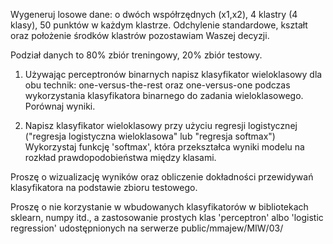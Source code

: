 Wygeneruj losowe dane:
o dwóch współrzędnych (x1,x2),
4 klastry (4 klasy),
50 punktów w każdym klastrze.
Odchylenie standardowe, kształt oraz położenie środków klastrów pozostawiam Waszej decyzji.

Podział danych to 80% zbiór treningowy, 20% zbiór testowy.

1. Używając perceptronów binarnych napisz klasyfikator wieloklasowy dla obu technik: one-versus-the-rest oraz one-versus-one podczas wykorzystania klasyfikatora binarnego do zadania wieloklasowego. Porównaj wyniki.

2. Napisz klasyfikator wieloklasowy przy użyciu regresji logistycznej ("regresja logistyczna wieloklasowa" lub "regresja softmax") Wykorzystaj funkcję 'softmax', która przekształca wyniki modelu na rozkład prawdopodobieństwa między klasami.

Proszę o wizualizację wyników oraz obliczenie dokładności przewidywań klasyfikatora na podstawie zbioru testowego.

Proszę o nie korzystanie w wbudowanych klasyfikatorów w bibliotekach sklearn, numpy itd., a zastosowanie prostych klas 'perceptron' albo 'logistic regression' udostępnionych na serwerze public/mmajew/MIW/03/